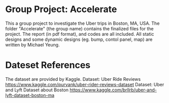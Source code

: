 # Group Project: Accelerate
This a group project to investigate the Uber trips in Boston, MA, USA.
The folder "Accelerate" (the group name) contains the finalized files for the project.
The report (in pdf format), and codes are all included.
All static designs and some dynamic designs (eg. bump, contol panel, map) are written by Michael Yeung.

# Dateset References
The dataset are provided by Kaggle.
Dataset: Uber Ride Reviews
https://www.kaggle.com/purvank/uber-rider-reviews-dataset
Dataset: Uber and Lyft Dataset about Boston
https://www.kaggle.com/brllrb/uber-and-lyft-dataset-boston-ma
